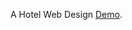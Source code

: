 A Hotel Web Design [Demo](https://www.canva.com/design/DAElhOe1MdY/2jMjTzkKlAriCrDecaPPVQ/view?website#4).
